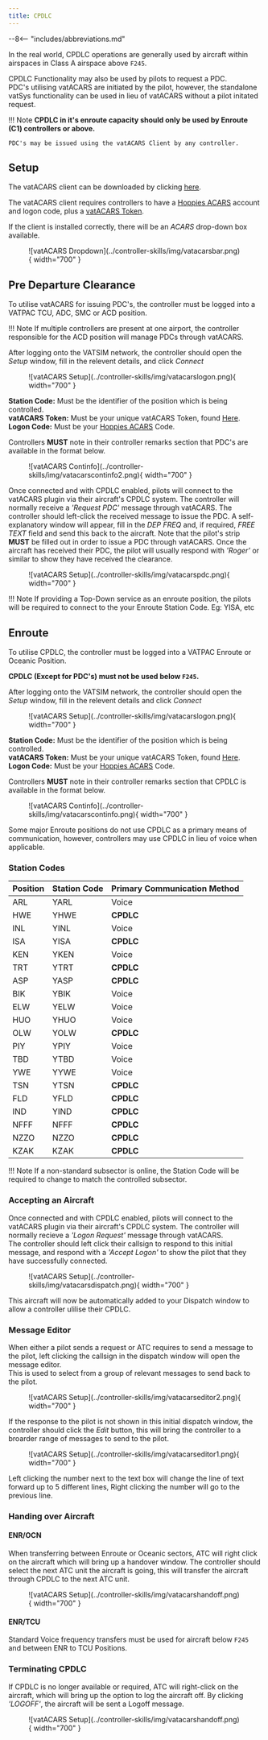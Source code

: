 ```yaml
---
title: CPDLC
---
```


--8<-- "includes/abbreviations.md"

In the real world, CPDLC operations are generally used by aircraft within airspaces in Class A airspace above `F245`.

CPDLC Functionality may also be used by pilots to request a PDC.    
PDC's utilising vatACARS are initiated by the pilot, however, the standalone vatSys functionality can be used in lieu of vatACARS without a pilot initated request.

!!! Note
    **CPDLC in it's enroute capacity should only be used by Enroute (C1) controllers or above.**

    PDC's may be issued using the vatACARS Client by any controller.

## Setup

The vatACARS client can be downloaded by clicking [here](https://vatacars.com/).  

The vatACARS client requires controllers to have a [Hoppies ACARS](https://www.hoppie.nl/acars/system/register.html) account and logon code, plus a [vatACARS Token](https://vatacars.com/me).

If the client is installed correctly, there will be an *ACARS* drop-down box available.

<figure markdown>
![vatACARS Dropdown](../controller-skills/img/vatacarsbar.png){ width="700" }
</figure>

## Pre Departure Clearance

To utilise vatACARS for issuing PDC's, the controller must be logged into a VATPAC TCU, ADC, SMC or ACD position.

!!! Note
    If multiple controllers are present at one airport, the controller responsible for the ACD position will manage PDCs through vatACARS.

After logging onto the VATSIM network, the controller should open the *Setup* window, fill in the relevent details, and click *Connect*

<figure markdown>
![vatACARS Setup](../controller-skills/img/vatacarslogon.png){ width="700" }
</figure>

**Station Code:** Must be the identifier of the position which is being controlled.          
**vatACARS Token:** Must be your unique vatACARS Token, found [Here](https://vatacars.com/me).          
**Logon Code:** Must be your [Hoppies ACARS](https://www.hoppie.nl/acars/system/register.html) Code.            

Controllers **MUST** note in their controller remarks section that PDC's are available in the format below.

<figure markdown>
![vatACARS Continfo](../controller-skills/img/vatacarscontinfo2.png){ width="700" }
</figure>

Once connected and with CPDLC enabled, pilots will connect to the vatACARS plugin via their aircraft's CPDLC system. The controller will normally receive a *'Request PDC'* message through vatACARS. The controller should left-click the received message to issue the PDC. A self-explanatory window will appear, fill in the *DEP FREQ* and, if required, *FREE TEXT* field and send this back to the aircraft. Note that the pilot's strip **MUST** be filled out in order to issue a PDC through vatACARS. Once the aircraft has received their PDC, the pilot will usually respond with *'Roger'* or similar to show they have received the clearance.


<figure markdown>
![vatACARS Setup](../controller-skills/img/vatacarspdc.png){ width="700" }
</figure>

!!! Note
    If providing a Top-Down service as an enroute position, the pilots will be required to connect to the your Enroute Station Code. Eg: YISA, etc

## Enroute

To utilise CPDLC, the controller must be logged into a VATPAC Enroute or Oceanic Position.

**CPDLC (Except for PDC's) must not be used below `F245`.**

After logging onto the VATSIM network, the controller should open the *Setup* window, fill in the relevent details and click *Connect*

<figure markdown>
![vatACARS Setup](../controller-skills/img/vatacarslogon.png){ width="700" }
</figure>

**Station Code:** Must be the identifier of the position which is being controlled.          
**vatACARS Token:** Must be your unique vatACARS Token, found [Here](https://vatacars.com/me).          
**Logon Code:** Must be your [Hoppies ACARS](https://www.hoppie.nl/acars/system/register.html) Code.            

Controllers **MUST** note in their controller remarks section that CPDLC is available in the format below.

<figure markdown>
![vatACARS Continfo](../controller-skills/img/vatacarscontinfo.png){ width="700" }
</figure>

Some major Enroute positions do not use CPDLC as a primary means of communication, however, controllers may use CPDLC in lieu of voice when applicable.

### Station Codes

| Position | Station Code | Primary Communication Method |
| --- | ---- | ----- |
| ARL | YARL | Voice |
| HWE | YHWE | **CPDLC** |
| INL | YINL | Voice |
| ISA | YISA | **CPDLC** |
| KEN | YKEN | Voice |
| TRT | YTRT | **CPDLC** |
| ASP | YASP | **CPDLC** |
| BIK | YBIK | Voice |
| ELW | YELW | Voice |
| HUO | YHUO | Voice |
| OLW | YOLW | **CPDLC** |
| PIY | YPIY | Voice |
| TBD | YTBD | Voice |
| YWE | YYWE | Voice |
| TSN | YTSN | **CPDLC** |
| FLD | YFLD | **CPDLC** |
| IND | YIND | **CPDLC** |
| NFFF | NFFF | **CPDLC** |
| NZZO | NZZO | **CPDLC** |
| KZAK | KZAK | **CPDLC** |

!!! Note
    If a non-standard subsector is online, the Station Code will be required to change to match the controlled subsector.

### Accepting an Aircraft

Once connected and with CPDLC enabled, pilots will connect to the vatACARS plugin via their aircraft's CPDLC system. The controller will normally recieve a *'Logon Request'* message through vatACARS.         
The controller should left click their callsign to respond to this initial message, and respond with a *'Accept Logon'*  to show the pilot that they have successfully connected. 

<figure markdown>
![vatACARS Setup](../controller-skills/img/vatacarsdispatch.png){ width="700" }
</figure>

This aircraft will now be automatically added to your Dispatch window to allow a controller ulilise their CPDLC.

### Message Editor

When either a pilot sends a request or ATC requires to send a message to the pilot, left clicking the callsign in the dispatch window will open the message editor.         
This is used to select from a group of relevant messages to send back to the pilot.   

<figure markdown>
![vatACARS Setup](../controller-skills/img/vatacarseditor2.png){ width="700" }
</figure>

If the response to the pilot is not shown in this initial dispatch window, the controller should click the *Edit* button, this will bring the controller to a broarder range of messages to send to the pilot.

<figure markdown>
![vatACARS Setup](../controller-skills/img/vatacarseditor1.png){ width="700" }
</figure>

Left clicking the number next to the text box will change the line of text forward up to 5 different lines, Right clicking the number will go to the previous line. 

### Handing over Aircraft

#### ENR/OCN

When transferring between Enroute or Oceanic sectors, ATC will right click on the aircraft which will bring up a handover window. The controller should select the next ATC unit the aircraft is going, this will transfer the aircraft through CPDLC to the next ATC unit.

<figure markdown>
![vatACARS Setup](../controller-skills/img/vatacarshandoff.png){ width="700" }
</figure>

#### ENR/TCU

Standard Voice frequency transfers must be used for aircraft below `F245` and between ENR to TCU Positions. 

### Terminating CPDLC

If CPDLC is no longer available or required, ATC will right-click on the aircraft, which will bring up the option to log the aircraft off. By clicking *'LOGOFF'*, the aircraft will be sent a Logoff message.

<figure markdown>
![vatACARS Setup](../controller-skills/img/vatacarshandoff.png){ width="700" }
</figure>
